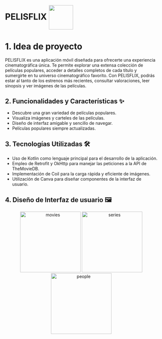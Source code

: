 # PELISFLIX <img align="center" height="80" width="80" src="assets/ic_launcher.webp" />

# 1. Idea de proyecto
PELISFLIX es una aplicación móvil diseñada para ofrecerte una experiencia cinematográfica única. Te permite explorar una extensa colección de películas populares, acceder a detalles completos de cada título y sumergirte en tu universo cinematográfico favorito. Con PELISFLIX, podrás estar al tanto de los estrenos más recientes, consultar valoraciones, leer sinopsis y ver imágenes de las películas.


## 2. Funcionalidades y Características ✨


- Descubre una gran variedad de películas populares.
- Visualiza imágenes y carteles de las películas.
- Diseño de interfaz amigable y sencillo de navegar.
- Películas populares siempre actualizadas.


## 3. Tecnologías Utilizadas 🛠


- Uso de Kotlin como lenguaje principal para el desarrollo de la aplicación.
- Empleo de Retrofit y OkHttp para manejar las peticiones a la API de TheMovieDB.
- Implementación de Coil para la carga rápida y eficiente de imágenes.
- Utilización de Canva para diseñar componentes de la interfaz de usuario.


## 4. Diseño de Interfaz de usuario 🖼

<div align="center">
	<img src="assets/pantallazo_movies.png" alt="movies" width="200"> <img src="assets/pantallazo_series.png" alt="series" width="200"> <img src="assets/pantallazo_actores.png" alt="people" width="200"> 
</div>
